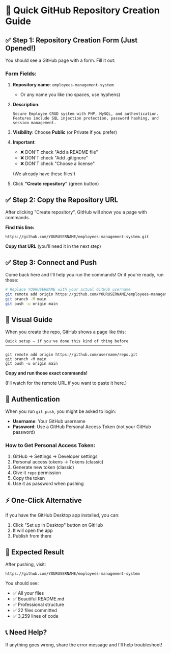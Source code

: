 # 🎯 Quick GitHub Repository Creation Guide

## ✅ Step 1: Repository Creation Form (Just Opened!)

You should see a GitHub page with a form. Fill it out:

### Form Fields:

1. **Repository name**: `employees-management-system`
   - Or any name you like (no spaces, use hyphens)

2. **Description**: 
   ```
   Secure Employee CRUD system with PHP, MySQL, and authentication. Features include SQL injection protection, password hashing, and session management.
   ```

3. **Visibility**: Choose **Public** (or Private if you prefer)

4. **Important**: 
   - ❌ DON'T check "Add a README file"
   - ❌ DON'T check "Add .gitignore"  
   - ❌ DON'T check "Choose a license"
   
   (We already have these files!)

5. Click **"Create repository"** (green button)

## ✅ Step 2: Copy the Repository URL

After clicking "Create repository", GitHub will show you a page with commands.

**Find this line:**
```
https://github.com/YOURUSERNAME/employees-management-system.git
```

**Copy that URL** (you'll need it in the next step)

## ✅ Step 3: Connect and Push

Come back here and I'll help you run the commands! Or if you're ready, run these:

```bash
# Replace YOURUSERNAME with your actual GitHub username
git remote add origin https://github.com/YOURUSERNAME/employees-management-system.git
git branch -M main
git push -u origin main
```

## 🎯 Visual Guide

When you create the repo, GitHub shows a page like this:

```
Quick setup — if you've done this kind of thing before
───────────────────────────────────────────────────

git remote add origin https://github.com/username/repo.git
git branch -M main
git push -u origin main
```

**Copy and run those exact commands!** 

(I'll watch for the remote URL if you want to paste it here.)

## 🔐 Authentication

When you run `git push`, you might be asked to login:
- **Username**: Your GitHub username
- **Password**: Use a GitHub Personal Access Token (not your GitHub password)

### How to Get Personal Access Token:
1. GitHub → Settings → Developer settings
2. Personal access tokens → Tokens (classic)
3. Generate new token (classic)
4. Give it `repo` permission
5. Copy the token
6. Use it as password when pushing

## ⚡ One-Click Alternative

If you have the GitHub Desktop app installed, you can:
1. Click "Set up in Desktop" button on GitHub
2. It will open the app
3. Publish from there

## 🎉 Expected Result

After pushing, visit:
```
https://github.com/YOURUSERNAME/employees-management-system
```

You should see:
- ✅ All your files
- ✅ Beautiful README.md
- ✅ Professional structure
- ✅ 22 files committed
- ✅ 3,259 lines of code

## 📞 Need Help?

If anything goes wrong, share the error message and I'll help troubleshoot!

